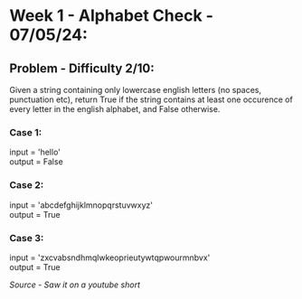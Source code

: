 # Week 1 - Alphabet Check - 07/05/24:
## Problem - Difficulty 2/10:

Given a string containing only lowercase english letters (no spaces, punctuation etc), return True if the string contains at least one occurence of every letter in the english alphabet, and False otherwise.

### Case 1:

input = 'hello'\
output =  False

### Case 2:

input = 'abcdefghijklmnopqrstuvwxyz'\
output = True

### Case 3:

input = 'zxcvabsndhmqlwkeoprieutywtqpwourmnbvx'\
output = True


*Source - Saw it on a youtube short*